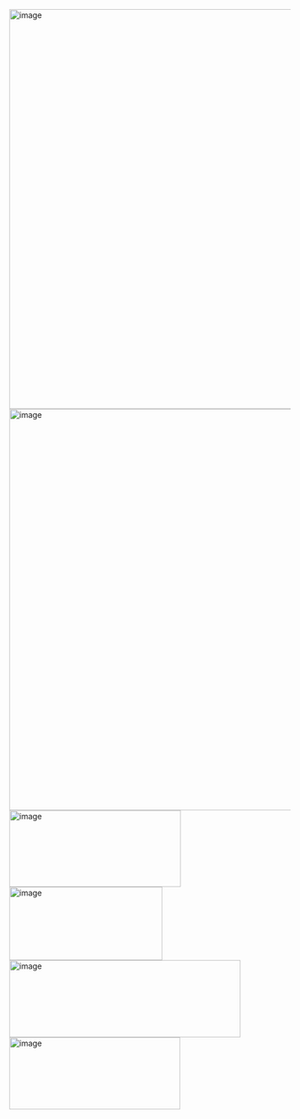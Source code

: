 <img width="1365" height="715" alt="image" src="https://github.com/user-attachments/assets/ce71e6d9-ed20-4fc9-869c-8610f4fa17ff" />
<img width="1365" height="718" alt="image" src="https://github.com/user-attachments/assets/f4d59bd2-dcef-465a-b597-09d6af16fed4" />
<img width="307" height="137" alt="image" src="https://github.com/user-attachments/assets/d6506cfe-8521-4bf6-841d-a22d7de6f3a4" />
<img width="274" height="131" alt="image" src="https://github.com/user-attachments/assets/173a44b5-c251-4a28-a0f4-df47dde99236" />
<img width="414" height="138" alt="image" src="https://github.com/user-attachments/assets/d1b52dbe-8352-4c4b-b2c4-2db80b9b436e" />
<img width="306" height="129" alt="image" src="https://github.com/user-attachments/assets/2f60ffca-6e72-4a06-9b41-04078b7a6d2b" />

